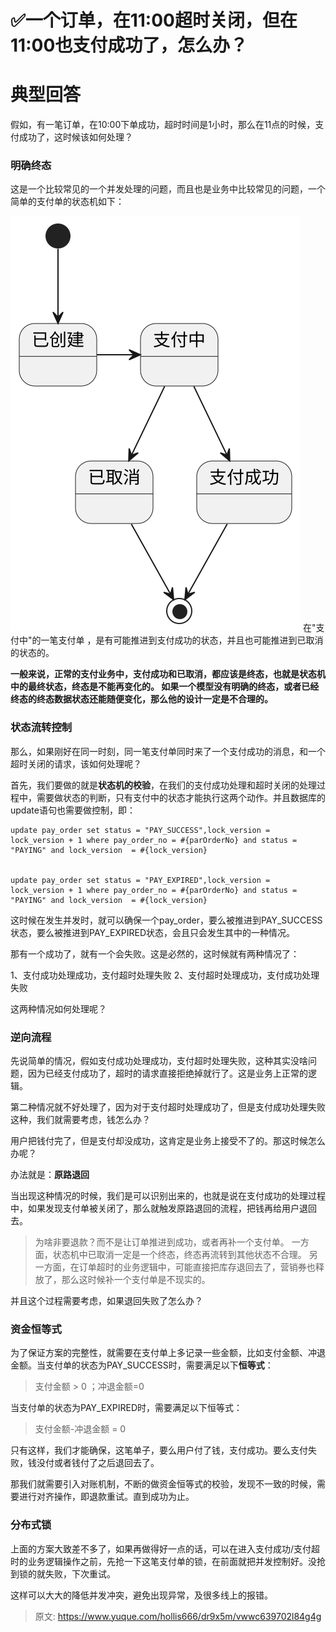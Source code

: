 # ✅一个订单，在11:00超时关闭，但在11:00也支付成功了，怎么办？


# 典型回答

假如，有一笔订单，在10:00下单成功，超时时间是1小时，那么在11点的时候，支付成功了，这时候该如何处理？


### 明确终态

这是一个比较常见的一个并发处理的问题，而且也是业务中比较常见的问题，一个简单的支付单的状态机如下：

![7dd5915a623f11535c1e906f716f900f.svg](./img/wKQCQcwqj88xOBfC/7dd5915a623f11535c1e906f716f900f-444660.svg)
在"支付中"的一笔支付单 ，是有可能推进到支付成功的状态，并且也可能推进到已取消的状态的。

**一般来说，正常的支付业务中，支付成功和已取消，都应该是终态，也就是状态机中的最终状态，终态是不能再变化的。 如果一个模型没有明确的终态，或者已经终态的终态数据状态还能随便变化，那么他的设计一定是不合理的。**


### 状态流转控制

那么，如果刚好在同一时刻，同一笔支付单同时来了一个支付成功的消息，和一个超时关闭的请求，该如何处理呢？

首先，我们要做的就是**状态机的校验**，在我们的支付成功处理和超时关闭的处理过程中，需要做状态的判断，只有支付中的状态才能执行这两个动作。并且数据库的update语句也需要做控制，即：

```
update pay_order set status = "PAY_SUCCESS",lock_version = lock_version + 1 where pay_order_no = #{parOrderNo} and status = "PAYING" and lock_version  = #{lock_version}


update pay_order set status = "PAY_EXPIRED",lock_version = lock_version + 1 where pay_order_no = #{parOrderNo} and status = "PAYING" and lock_version  = #{lock_version}
```

这时候在发生并发时，就可以确保一个pay_order，要么被推进到PAY_SUCCESS状态，要么被推进到PAY_EXPIRED状态，会且只会发生其中的一种情况。

那有一个成功了，就有一个会失败。这是必然的，这时候就有两种情况了：

1、支付成功处理成功，支付超时处理失败
2、支付超时处理成功，支付成功处理失败

这两种情况如何处理呢？


### 逆向流程

先说简单的情况，假如支付成功处理成功，支付超时处理失败，这种其实没啥问题，因为已经支付成功了，超时的请求直接拒绝掉就行了。这是业务上正常的逻辑。

第二种情况就不好处理了，因为对于支付超时处理成功了，但是支付成功处理失败这种，我们就需要考虑，钱怎么办？

用户把钱付完了，但是支付却没成功，这肯定是业务上接受不了的。那这时候怎么办呢？

办法就是：**原路退回**

当出现这种情况的时候，我们是可以识别出来的，也就是说在支付成功的处理过程中，如果发现支付单被关闭了，那么就触发原路退回的流程，把钱再给用户退回去。

> 为啥非要退款？而不是让订单推进到成功，或者再补一个支付单。
> 一方面，状态机中已取消一定是一个终态，终态再流转到其他状态不合理。
> 另一方面，在订单超时的业务逻辑中，可能直接把库存退回去了，营销券也释放了，那么这时候补一个支付单是不现实的。



并且这个过程需要考虑，如果退回失败了怎么办？


### 资金恒等式

为了保证方案的完整性，就需要在支付单上多记录一些金额，比如支付金额、冲退金额。当支付单的状态为PAY_SUCCESS时，需要满足以下**恒等式**：

> 支付金额 > 0 ；冲退金额=0 


当支付单的状态为PAY_EXPIRED时，需要满足以下恒等式：

> 支付金额-冲退金额 = 0


只有这样，我们才能确保，这笔单子，要么用户付了钱，支付成功。要么支付失败，钱没付或者钱付了之后退回去了。

那我们就需要引入对账机制，不断的做资金恒等式的校验，发现不一致的时候，需要进行对齐操作，即退款重试。直到成功为止。


### 分布式锁

上面的方案大致差不多了，如果再做得好一点的话，可以在进入支付成功/支付超时的业务逻辑操作之前，先抢一下这笔支付单的锁，在前面就把并发控制好。没抢到锁的就失败，下次重试。

这样可以大大的降低并发冲突，避免出现异常，及很多线上的报错。


> 原文: <https://www.yuque.com/hollis666/dr9x5m/vwwc639702l84g4g>